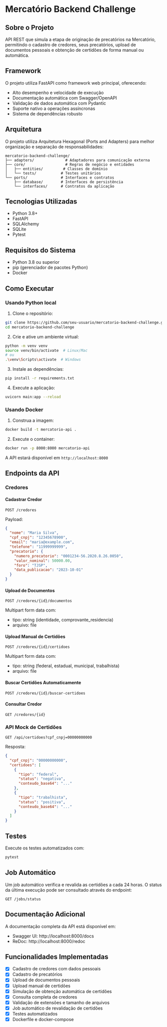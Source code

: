 # Mercatório Backend Challenge

## Sobre o Projeto

API REST que simula a etapa de originação de precatórios na Mercatório, permitindo o cadastro de credores, seus precatórios, upload de documentos pessoais e obtenção de certidões de forma manual ou automática.

## Framework

O projeto utiliza FastAPI como framework web principal, oferecendo:
- Alto desempenho e velocidade de execução
- Documentação automática com Swagger/OpenAPI
- Validação de dados automática com Pydantic
- Suporte nativo a operações assíncronas
- Sistema de dependências robusto

## Arquitetura

O projeto utiliza Arquitetura Hexagonal (Ports and Adapters) para melhor organização e separação de responsabilidades:

```
mercatorio-backend-challenge/
├── adapters/              # Adaptadores para comunicação externa
├── core/                  # Regras de negócio e entidades
│   ├── entities/         # Classes de domínio
│   └── tests/           # Testes unitários
└── ports/               # Interfaces e contratos
    ├── database/        # Interfaces de persistência
    └── interfaces/      # Contratos da aplicação
```

## Tecnologias Utilizadas

- Python 3.8+
- FastAPI
- SQLAlchemy
- SQLite
- Pytest

## Requisitos do Sistema

- Python 3.8 ou superior
- pip (gerenciador de pacotes Python)
- Docker 

## Como Executar

### Usando Python local

1. Clone o repositório:
```bash
git clone https://github.com/seu-usuario/mercatorio-backend-challenge.git
cd mercatorio-backend-challenge
```

2. Crie e ative um ambiente virtual:
```bash
python -m venv venv
source venv/bin/activate  # Linux/Mac
# ou
.\venv\Scripts\activate  # Windows
```

3. Instale as dependências:
```bash
pip install -r requirements.txt
```

4. Execute a aplicação:
```bash
uvicorn main:app --reload
```

### Usando Docker

1. Construa a imagem:
```bash
docker build -t mercatorio-api .
```

2. Execute o container:
```bash
docker run -p 8000:8000 mercatorio-api
```

A API estará disponível em `http://localhost:8000`

## Endpoints da API

### Credores

#### Cadastrar Credor
```http
POST /credores
```

Payload:
```json
{
  "nome": "Maria Silva",
  "cpf_cnpj": "12345678900",
  "email": "maria@example.com",
  "telefone": "11999999999",
  "precatorio": {
    "numero_precatorio": "0001234-56.2020.8.26.0050",
    "valor_nominal": 50000.00,
    "foro": "TJSP",
    "data_publicacao": "2023-10-01"
  }
}
```

#### Upload de Documentos
```http
POST /credores/{id}/documentos
```
Multipart form data com:
- tipo: string (identidade, comprovante_residencia)
- arquivo: file

#### Upload Manual de Certidões
```http
POST /credores/{id}/certidoes
```
Multipart form data com:
- tipo: string (federal, estadual, municipal, trabalhista)
- arquivo: file

#### Buscar Certidões Automaticamente
```http
POST /credores/{id}/buscar-certidoes
```

#### Consultar Credor
```http
GET /credores/{id}
```

### API Mock de Certidões

```http
GET /api/certidoes?cpf_cnpj=00000000000
```

Resposta:
```json
{
  "cpf_cnpj": "00000000000",
  "certidoes": [
    {
      "tipo": "federal",
      "status": "negativa",
      "conteudo_base64": "..."
    },
    {
      "tipo": "trabalhista",
      "status": "positiva",
      "conteudo_base64": "..."
    }
  ]
}
```

## Testes

Execute os testes automatizados com:

```bash
pytest
```

## Job Automático

Um job automático verifica e revalida as certidões a cada 24 horas. O status da última execução pode ser consultado através do endpoint:

```http
GET /jobs/status
```

## Documentação Adicional

A documentação completa da API está disponível em:

- Swagger UI: http://localhost:8000/docs
- ReDoc: http://localhost:8000/redoc

## Funcionalidades Implementadas

- [x] Cadastro de credores com dados pessoais
- [x] Cadastro de precatórios
- [x] Upload de documentos pessoais
- [x] Upload manual de certidões
- [x] Simulação de obtenção automática de certidões
- [x] Consulta completa de credores
- [x] Validação de extensões e tamanho de arquivos
- [x] Job automático de revalidação de certidões
- [x] Testes automatizados
- [x] Dockerfile e docker-compose